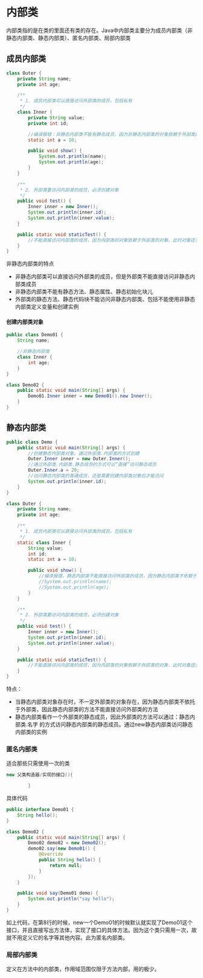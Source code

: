# 内部类

内部类指的是在类的里面还有类的存在。Java中内部类主要分为成员内部类（非静态内部类、静态内部类）、匿名内部类、局部内部类

## 成员内部类

```java
class Outer {
    private String name;
    private int age;

    /**
     * 1. 成员内部类可以直接访问外部类的成员，包括私有
     */
    class Inner {
        private String value;
        private int id;

        //编译报错：非静态内部类不能有静态成员，因为非静态内部类的对象依赖于外部类的对象；放一个静态成员，就破坏了这种依赖关系
        static int a = 10;

        public void show() {
            System.out.println(name);
            System.out.println(age);
        }
    }

    /**
     * 2. 外部类要访问内部类的成员，必须创建对象
     */
    public void test() {
        Inner inner = new Inner();
        System.out.println(inner.id);
        System.out.println(inner.value);
    }

    public static void staticTest() {
        //不能直接访问内部类的成员，因为内部类的对象依赖于外部类的对象，此时对象还没有创建
    }
}
```

非静态内部类的特点

- 非静态内部类可以直接访问外部类的成员，但是外部类不能直接访问非静态内部类成员
- 非静态内部类不能有静态方法、静态属性、静态初始化块儿
- 外部类的静态方法、静态代码块不能访问非静态内部类、包括不能使用非静态内部类定义变量和创建实例

#### 创建内部类对象

```java
public class Demo01 {
    String name;

    //非静态内部类
    class Inner {
        int age;
    }
}

class Demo02 {
    public static void main(String[] args) {
        Demo01.Inner inner = new Demo01().new Inner();
    }
}
```

## 静态内部类

```java
public class Demo {
    public static void main(String[] args) {
        //创建静态内部类对象，通过外部类.内部类的方式创建
        Outer.Inner inner = new Outer.Inner();
        //通过外部类.内部类.静态成员的方式可以“直接”访问静态成员
        Outer.Inner.a = 20;
        //访问静态内部类的普通成员，还是需要创建内部类对象后才能访问
        System.out.println(inner.id);
    }
}

class Outer {
    private String name;
    private int age;

    /**
     * 1. 成员内部类可以直接访问外部类的成员，包括私有
     */
    static class Inner {
        String value;
        int id;
        static int a = 10;

        public void show() {
            //编译报错，静态内部类不能直接访问外部类的成员，因为静态内部类不依赖于外部类的对象，没法“直接”访问外部类的成员
            //System.out.println(name);
            //System.out.println(age);
        }
    }

    /**
     * 2. 外部类要访问内部类的成员，必须创建对象
     */
    public void test() {
        Inner inner = new Inner();
        System.out.println(inner.id);
        System.out.println(inner.value);
    }

    public static void staticTest() {
        //不能直接访问内部类的成员，因为内部类的对象依赖于外部类的对象，此时对象还没有创建
    }
}
```

特点：

- 当静态内部类对象存在时，不一定外部类的对象存在，因为静态内部类不依托于外部类，因此静态内部类的方法不能直接访问外部类的方法
- 静态内部类看作一个外部类的静态成员，因此外部类的方法可以通过：静态内部类.名字 的方式访问静态内部类的静态成员。通过new静态内部类访问静态内部类的实例

### 匿名内部类

适合那些只需使用一次的类

```java
new 父类构造器/实现的接口(){

        }
```

具体代码

```java
public interface Demo01 {
    String hello();
}

class Demo02 {
    public static void main(String[] args) {
        Demo02 demo02 = new Demo02();
        demo02.say(new Demo01() {
            @Override
            public String hello() {
                return null;
            }
        });
    }

    public void say(Demo01 demo) {
        System.out.println("say hello");
    }
}
```

如上代码，在第8行的时候，new一个Demo01的时候默认就实现了Demo01这个接口，并且直接写出方法体，实现了接口的具体方法。因为这个类只需用一次，故就不用定义它的名字等其他内容。此为匿名内部类。

### 局部内部类

定义在方法中的内部类，作用域范围仅限于方法内部，用的极少。